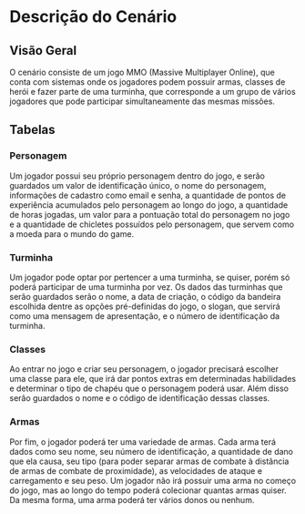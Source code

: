 # Descrição do Cenário

## Visão Geral

 O cenário consiste de um jogo MMO (Massive Multiplayer Online), que conta com sistemas onde os jogadores podem possuir armas, classes de herói e fazer parte de uma turminha, que corresponde a um grupo de vários jogadores que pode participar simultaneamente das mesmas missões.

## Tabelas

### Personagem

Um jogador possui seu próprio personagem dentro do jogo, e serão guardados um valor de identificação único, o nome do personagem, informações de cadastro como email e senha, a quantidade de pontos de experiência acumulados pelo personagem ao longo do jogo, a quantidade de horas jogadas, um valor para a pontuação total do personagem no jogo e a quantidade de chicletes possuídos pelo personagem, que servem como a moeda para o mundo do game.

### Turminha

Um jogador pode optar por pertencer a uma turminha, se quiser, porém só poderá participar de uma turminha por vez. Os dados das turminhas que serão guardados serão o nome, a data de criação, o código da bandeira escolhida dentre as opções pré-definidas do jogo, o slogan, que servirá como uma mensagem de apresentação, e o número de identificação da turminha.

### Classes


Ao entrar no jogo e criar seu personagem, o jogador precisará escolher uma classe para ele, que irá dar pontos extras em determinadas habilidades e determinar o tipo de chapéu que o personagem poderá usar. Além disso serão guardados o nome e o código de identificação dessas classes.

### Armas

Por fim, o jogador poderá ter uma variedade de armas. Cada arma terá dados como seu nome, seu número de identificação, a quantidade de dano que ela causa, seu tipo (para poder separar armas de combate à distância de armas de combate de proximidade), as velocidades de ataque e carregamento e seu peso. Um jogador não irá possuir uma arma no começo do jogo, mas ao longo do tempo poderá colecionar quantas armas quiser. Da mesma forma, uma arma poderá ter vários donos ou nenhum.
